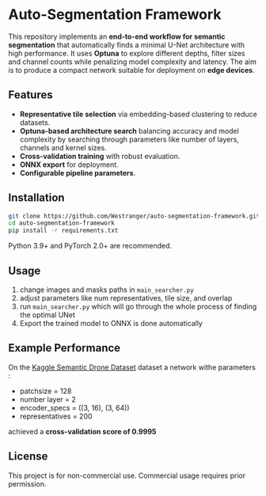 # Auto-Segmentation Framework

This repository implements an **end-to-end workflow for semantic segmentation** that automatically finds a minimal U-Net architecture with high performance. It uses **Optuna** to explore different depths, filter sizes and channel counts while penalizing model complexity and latency. The aim is to produce a compact network suitable for deployment on **edge devices**.

## Features

- **Representative tile selection** via embedding-based clustering to reduce datasets.
- **Optuna-based architecture search** balancing accuracy and model complexity by searching through parameters like number of layers, channels and kernel sizes.
- **Cross-validation training** with robust evaluation.
- **ONNX export** for deployment.
- **Configurable pipeline parameters**.

## Installation

```bash
git clone https://github.com/Westranger/auto-segmentation-framework.git
cd auto-segmentation-framework
pip install -r requirements.txt
```

Python 3.9+ and PyTorch 2.0+ are recommended.

## Usage

1. change images and masks paths in `main_searcher.py`
2. adjust parameters like num representatives, tile size, and overlap
3. run `main_searcher.py` which will go through the whole process of finding the optimal UNet
5. Export the trained model to ONNX is done automatically

## Example Performance

On the [Kaggle Semantic Drone Dataset](https://www.kaggle.com/datasets/bulentsiyah/semantic-drone-dataset) dataset a network withe parameters :
- patchsize = 128
- number layer = 2
- encoder_specs = ((3, 16), (3, 64))
- representatives = 200

achieved a **cross-validation score of 0.9995**

## License

This project is for non-commercial use. Commercial usage requires prior permission.
